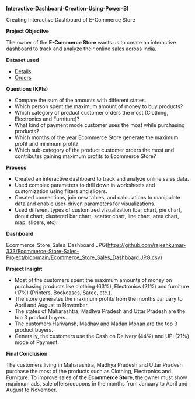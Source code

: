 ﻿**Interactive-Dashboard-Creation-Using-Power-BI**

Creating Interactive Dashboard of E-Commerce Store

**Project Objective**

The owner of the **E-Commerce Store** wants us to create an interactive dashboard to track and analyze their online sales across India.

**Dataset used**

- [Details](https://github.com/rajeshkumar-333/Ecommerce-Store-Sales-Project/blob/main/Details.csv)
- [Orders](https://github.com/rajeshkumar-333/Ecommerce-Store-Sales-Project/blob/main/Orders.xlsx)

**Questions (KPIs)**

- Compare the sum of the amounts with different states.
- Which person spent the maximum amount of money to buy products?
- Which category of product customer orders the most (Clothing, Electronics and Furniture)?
- What kind of payment mode customer uses the most while purchasing products?
- Which months of the year Ecommerce Store generate the maximum profit and minimum profit?
- Which sub-category of the product customer orders the most and contributes gaining maximum profits to Ecommerce Store?

**Process**

- Created an interactive dashboard to track and analyze online sales data.
- Used complex parameters to drill down in worksheets and customization using filters and slicers.
- Created connections, join new tables, and calculations to manipulate data and enable user-driven parameters for visualizations.
- Used different types of customized visualization (bar chart, pie chart, donut chart, clustered bar chart, scatter chart, line chart, area chart, map, slicers, etc).

**Dashboard**

Ecommerce_Store_Sales_Dashboard.JPG(https://github.com/rajeshkumar-333/Ecommerce-Store-Sales-Project/blob/main/Ecommerce_Store_Sales_Dashboard.JPG.csv)

**Project Insight**

- Most of the customers spent the maximum amounts of money on purchasing products like clothing (63%), Electronics (21%) and furniture (17%) (Printers, Bookcases, Saree, etc.).
- The store generates the maximum profits from the months January to April and August to November.
- The states of Maharashtra, Madhya Pradesh and Uttar Pradesh are the top 3 product buyers.
- The customers Harivansh, Madhav and Madan Mohan are the top 3 product buyers.
- Generally, the customers use the Cash on Delivery (44%) and UPI (21%) mode of Payment.

**Final Conclusion**

The customers living in Maharashtra, Madhya Pradesh and Uttar Pradesh purchase the most of the products such as Clothing, Electronics and Furniture. To improve sales of the **Ecommerce Store**, the owner must show maximum ads, sale offers/coupons in the months from January to April and August to November.


